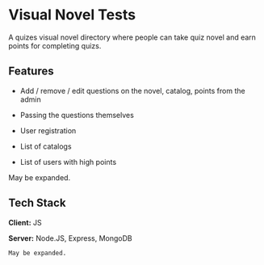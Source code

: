 # Visual Novel Tests

	
A quizes visual novel directory where people can take quiz novel and earn points for completing quizs.


## Features

- Add / remove / edit questions on the novel, catalog, points from the admin

- Passing the questions themselves

- User registration

- List of catalogs

- List of users with high points

May be expanded.

## Tech  Stack

**Client:** JS

**Server:** Node.JS, Express, MongoDB

	May be expanded.

